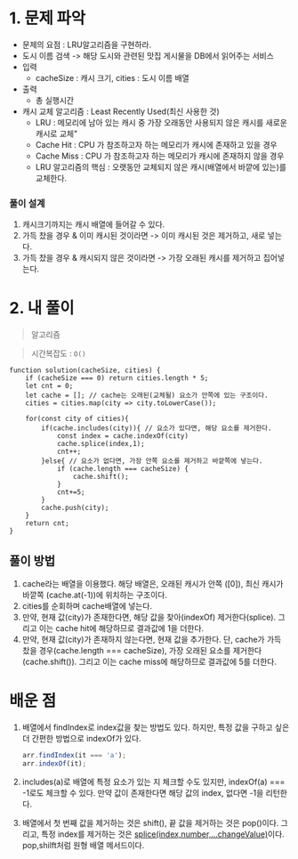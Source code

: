 # 1. 문제 파악

- 문제의 요점 : LRU알고리즘을 구현하라.
- 도시 이름 검색 -> 해당 도시와 관련된 맛집 게시물을 DB에서 읽어주는 서비스
- 입력
    - cacheSize : 캐시 크기, cities : 도시 이름 배열
- 출력
    - 총 실행시간
- 캐시 교체 알고리즘 : Least Recently Used(최신 사용한 것)
    - LRU : 메모리에 남아 있는 캐시 중 가장 오래동안 사용되지 않은 캐시를 새로운 캐시로 교체"
    - Cache Hit : CPU 가 참조하고자 하는 메모리가 캐시에 존재하고 있을 경우
    - Cache Miss : CPU 가 참조하고자 하는 메모리가 캐시에 존재하지 않을 경우
    - LRU 알고리즘의 핵심 : 오랫동안 교체되지 않은 캐시(배열에서 바깥에 있는)를 교체한다.

### 풀이 설계

1. 캐시크기까지는 캐시 배열에 들어갈 수 있다.
2. 가득 찼을 경우 & 이미 캐시된 것이라면 -> 이미 캐시된 것은 제거하고, 새로 넣는다.
3. 가득 찼을 경우 & 캐시되지 않은 것이라면 -> 가장 오래된 캐시를 제거하고 집어넣는다.

# 2. 내 풀이

> 알고리즘
> 

> 시간복잡도 : `O()`
> 

```tsx
function solution(cacheSize, cities) {
    if (cacheSize === 0) return cities.length * 5;
    let cnt = 0;
    let cache = []; // cache는 오래된(교체될) 요소가 안쪽에 있는 구조이다.
    cities = cities.map(city => city.toLowerCase());
    
    for(const city of cities){
        if(cache.includes(city)){ // 요소가 있다면, 해당 요소를 제거한다.
            const index = cache.indexOf(city)
            cache.splice(index,1);
            cnt++;
        }else{ // 요소가 없다면, 가장 안쪽 요소를 제거하고 바깥쪽에 넣는다.
            if (cache.length === cacheSize) {
                cache.shift();
            }
            cnt+=5;
        }
        cache.push(city);
    }
    return cnt;
}
```

## 풀이 방법

1. cache라는 배열을 이용했다. 해당 배열은, 오래된 캐시가 안쪽 ([0]), 최신 캐시가 바깥쪽 (cache.at(-1))에 위치하는 구조이다.
2. cities를 순회하며 cache배열에 넣는다.
3. 만약, 현재 값(city)가 존재한다면, 해당 값을 찾아(indexOf) 제거한다(splice). 그리고 이는 cache hit에 해당하므로 결과값에 1을 더한다.
4. 만약, 현재 값(city)가 존재하지 않는다면, 현재 값을 추가한다. 단, cache가 가득 찼을 경우(cache.length === cacheSize), 가장 오래된 요소를 제거한다(cache.shift()). 그리고 이는 cache miss에 해당하므로 결과값에 5를 더한다.

# 배운 점

1. 배열에서 findIndex로 index값을 찾는 방법도 있다. 하지만, 특정 값을 구하고 싶은 더 간편한 방법으로 indexOf가 있다.
    
    ```jsx
    arr.findIndex(it === 'a'); 
    arr.indexOf(it);
    ```
    
2. includes(a)로 배열에 특정 요소가 있는 지 체크할 수도 있지만, indexOf(a) === -1로도 체크할 수 있다. 만약 값이 존재한다면 해당 값의 index, 없다면 -1을 리턴한다.
3. 배열에서 첫 번째 값을 제거하는 것은 shift(), 끝 값을 제거하는 것은 pop()이다. 그리고, 특정 index를 제거하는 것은 [splice(index,number,…changeValue)](https://developer.mozilla.org/ko/docs/Web/JavaScript/Reference/Global_Objects/Array/splice)이다. pop,shilft처럼 원형 배열 메서드이다.
